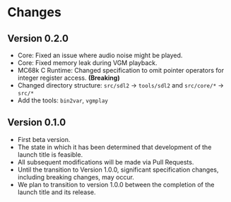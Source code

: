 # Changes

## Version 0.2.0

- Core: Fixed an issue where audio noise might be played.
- Core: Fixed memory leak during VGM playback.
- MC68k C Runtime: Changed specification to omit pointer operators for integer register access. **(Breaking)**
- Changed directory structure: `src/sdl2` -> `tools/sdl2` and `src/core/*` -> `src/*`
- Add the tools: `bin2var`, `vgmplay`

## Version 0.1.0

- First beta version.
- The state in which it has been determined that development of the launch title is feasible.
- All subsequent modifications will be made via Pull Requests.
- Until the transition to Version 1.0.0, significant specification changes, including breaking changes, may occur.
- We plan to transition to version 1.0.0 between the completion of the launch title and its release.
